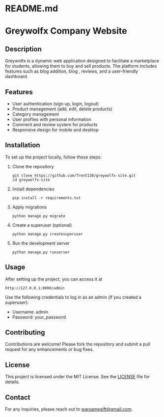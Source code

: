 # README.md

# Greywolfx Company Website

## Description
Greywolfx is a dynamic web application designed to facilitate a marketplace for students, allowing them to buy and sell products. The platform includes features such as blog addition, blog , reviews, and a user-friendly dashboard.

## Features
- User authentication (sign up, login, logout)
- Product management (add, edit, delete products)
- Category management
- User profiles with personal information
- Comment and review system for products
- Responsive design for mobile and desktop

## Installation
To set up the project locally, follow these steps:

1. Clone the repository
    ```
   git clone https://github.com/Trent130/greywolfx-site.git
   cd greywolfx-site
    ```
3. Install dependencies
    ```
   pip install -r requirements.txt
    ```
5. Apply migrations
    ```
   python manage.py migrate
    ```
7. Create a superuser (optional)
    ```
   python manage.py createsuperuser
    ```
9. Run the development server
    ```
   python manage.py runserver
    ```


## Usage
After setting up the project, you can access it at 
```
http://127.0.0.1:8000/admin
```
Use the following credentials to log in as an admin (if you created a superuser):

- Username: admin
- Password: your_password

## Contributing
Contributions are welcome! Please fork the repository and submit a pull request for any enhancements or bug fixes.

## License
This project is licensed under the MIT License. See the [LICENSE](LICENSE) file for details.

## Contact
For any inquiries, please reach out to [warsamegift@gmail.com](mailto:warsamegift@gmail.com).
